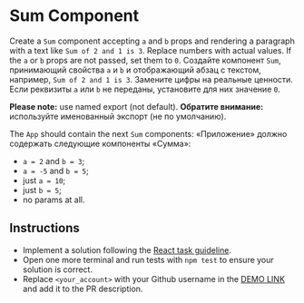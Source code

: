 # Sum Component

Create a `Sum` component accepting `a` and `b` props and rendering a paragraph with a text like `Sum of 2 and 1 is 3`. Replace numbers with actual
values. If the `a` or `b` props are not passed, set them to `0`.
Создайте компонент `Sum`, принимающий свойства `a` и `b` и отображающий абзац с текстом, например, `Sum of 2 and 1 is 3`. Замените цифры на реальные
ценности. Если реквизиты `a` или `b` не переданы, установите для них значение `0`.

**Please note:** use named export (not default).
**Обратите внимание:** используйте именованный экспорт (не по умолчанию).

The `App` should contain the next `Sum` components:
«Приложение» должно содержать следующие компоненты «Сумма»:

- `a = 2` and `b = 3`;
- `a = -5` and `b = 5`;
- just `a = 10`;
- just `b = 5`;
- no params at all.

## Instructions

- Implement a solution following the [React task guideline](https://github.com/mate-academy/react_task-guideline#react-tasks-guideline).
- Open one more terminal and run tests with `npm test` to ensure your solution is correct.
- Replace `<your_account>` with your Github username in the [DEMO LINK](https://<your_account>.github.io/react_sum/) and add it to the PR description.

